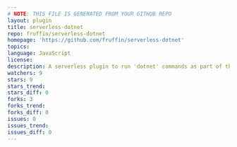 ```yaml
---
# NOTE: THIS FILE IS GENERATED FROM YOUR GITHUB REPO
layout: plugin
title: serverless-dotnet
repo: fruffin/serverless-dotnet
homepage: 'https://github.com/fruffin/serverless-dotnet'
topics: 
language: JavaScript
license: 
description: A serverless plugin to run 'dotnet' commands as part of the deploy process
watchers: 9
stars: 9
stars_trend: 
stars_diff: 0
forks: 3
forks_trend: 
forks_diff: 0
issues: 0
issues_trend: 
issues_diff: 0
---
```

